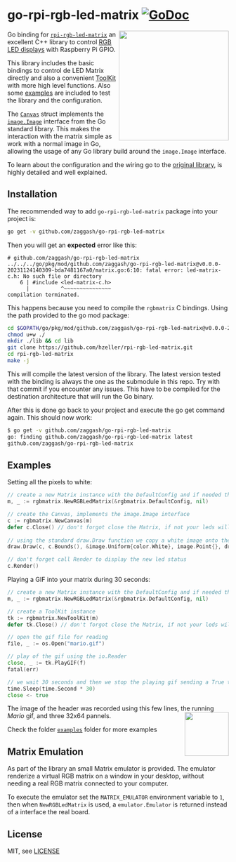 # go-rpi-rgb-led-matrix [![GoDoc](https://godoc.org/github.com/zaggash/go-rpi-rgb-led-matrix?status.svg)](https://godoc.org/github.com/zaggash/go-rpi-rgb-led-matrix)
<img width="250" src="https://cloud.githubusercontent.com/assets/1573114/20248154/c17c1f2e-a9dd-11e6-805b-bf7d8ee73121.gif" align="right" />

Go binding for [`rpi-rgb-led-matrix`](https://github.com/hzeller/rpi-rgb-led-matrix) an excellent C++ library to control [RGB LED displays](https://learn.adafruit.com/32x16-32x32-rgb-led-matrix/overview) with Raspberry Pi GPIO.

This library includes the basic bindings to control de LED Matrix directly and also a convenient [ToolKit](https://godoc.org/github.com/zaggash/go-rpi-rgb-led-matrix#ToolKit) with more high level functions. Also some [examples](https://github.com/zaggash/go-rpi-rgb-led-matrix/tree/master/examples) are included to test the library and the configuration.

The [`Canvas`](https://godoc.org/github.com/zaggash/go-rpi-rgb-led-matrix#Canvas) struct implements the [`image.Image`](https://golang.org/pkg/image/#Image) interface from the Go standard library. This makes the interaction with the matrix simple as work with a normal image in Go, allowing the usage of any Go library build around the `image.Image` interface.

To learn about the configuration and the wiring go to the [original library](https://github.com/hzeller/rpi-rgb-led-matrix), is highly detailed and well explained. 

Installation
------------

The recommended way to add `go-rpi-rgb-led-matrix` package into your project is:

```sh
go get -v github.com/zaggash/go-rpi-rgb-led-matrix
```

Then you will get an **expected** error like this:

```
# github.com/zaggash/go-rpi-rgb-led-matrix
../../../go/pkg/mod/github.com/zaggash/go-rpi-rgb-led-matrix@v0.0.0-20231124140309-bda7481167a0/matrix.go:6:10: fatal error: led-matrix-c.h: No such file or directory
    6 | #include <led-matrix-c.h>
      |          ^~~~~~~~~~~~~~~~
compilation terminated.
```

This happens because you need to compile the `rgbmatrix` C bindings. Using the path provided to the go mod package:
```sh
cd $GOPATH/go/pkg/mod/github.com/zaggash/go-rpi-rgb-led-matrix@v0.0.0-20180401002551-b26063b3169a/
chmod u+w ./
mkdir ./lib && cd lib
git clone https://github.com/hzeller/rpi-rgb-led-matrix.git
cd rpi-rgb-led-matrix
make -j
```

This will compile the latest version of the library. The latest version tested with the binding is always the one as the submodule in this repo. Try with that commit if you encounter any issues.
This have to be compiled for the destination architecture that will run the Go binary.

After this is done go back to your project and execute the go get command again. This should now work:

```sh
$ go get -v github.com/zaggash/go-rpi-rgb-led-matrix
go: finding github.com/zaggash/go-rpi-rgb-led-matrix latest
github.com/zaggash/go-rpi-rgb-led-matrix
```

Examples
--------

Setting all the pixels to white:

```go
// create a new Matrix instance with the DefaultConfig and if needed the Runtimeconfig
m, _ := rgbmatrix.NewRGBLedMatrix(&rgbmatrix.DefaultConfig, nil)

// create the Canvas, implements the image.Image interface
c := rgbmatrix.NewCanvas(m)
defer c.Close() // don't forgot close the Matrix, if not your leds will remain on
 
// using the standard draw.Draw function we copy a white image onto the Canvas
draw.Draw(c, c.Bounds(), &image.Uniform{color.White}, image.Point{}, draw.Src)

// don't forget call Render to display the new led status
c.Render()
``` 

Playing a GIF into your matrix during 30 seconds:

```go
// create a new Matrix instance with the DefaultConfig and if needed the Runtimeconfig
m, _ := rgbmatrix.NewRGBLedMatrix(&rgbmatrix.DefaultConfig, nil)

// create a ToolKit instance
tk := rgbmatrix.NewToolKit(m)
defer tk.Close() // don't forgot close the Matrix, if not your leds will remain on

// open the gif file for reading
file, _ := os.Open("mario.gif")

// play of the gif using the io.Reader
close, _ := tk.PlayGIF(f)
fatal(err)

// we wait 30 seconds and then we stop the playing gif sending a True to the returned chan
time.Sleep(time.Second * 30)
close <- true
```

The image of the header was recorded using this few lines, the running _Mario_ gif, and three 32x64 pannels. 
<img src="https://cloud.githubusercontent.com/assets/1573114/20248173/2e2f97ae-a9de-11e6-95e6-e0548199501d.gif" align="right" width="100" />

Check the folder [`examples`](https://github.com/zaggash/go-rpi-rgb-led-matrix/tree/master/examples) folder for more examples


Matrix Emulation
----------------

As part of the library an small Matrix emulator is provided. The emulator renderize a virtual RGB matrix on a window in your desktop, without needing a real RGB matrix connected to your computer.

To execute the emulator set the `MATRIX_EMULATOR` environment variable to `1`, then when `NewRGBLedMatrix` is used, a `emulator.Emulator` is returned instead of a interface the real board.


License
-------

MIT, see [LICENSE](LICENSE)
